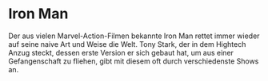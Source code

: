 # Iron Man
Der aus vielen Marvel-Action-Filmen bekannte Iron Man rettet immer wieder auf seine naive Art und Weise die Welt. Tony Stark, der in dem Hightech Anzug steckt, dessen erste Version er sich gebaut hat, um aus einer Gefangenschaft zu fliehen, gibt mit diesem oft durch verschiedenste Shows an.

